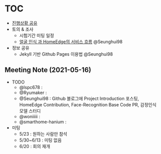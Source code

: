 # [TOC](https://github.com/Eye-Remocon/MeetingNote/issues/14)
- [진행상황 공유](0509.md#meeting-note-2021-05-09)
- 토의 & 조사
  - 시험기간 미팅 일정
  - [얼굴 인식 과 HomeEdge의 서비스 흐름](https://github.com/Eye-Remocon/MeetingNote/issues/14#issuecomment-841042642) @Seunghui98
- 정보 공유
  - Jekyll 기반 Github Pages 이용법 @Seunghui98


## Meeting Note (2021-05-16)

- TODO
  - @lspc678 : 
  - @Ryumaker : 
  - @Seunghui98 : Github 블로그에 Project Introduction 포스팅, HomeEdge Contribution, Face-Recognition Base Code PR, 감정인식 모델 스터디 
  - @woniiiii : 
  - @smarthome-hanium : 
- 미팅
  - 5/23 : 원하는 사람만 참석
  - 5/30~6/13 : 미팅 없음
  - 6/20 : 회의 재개
